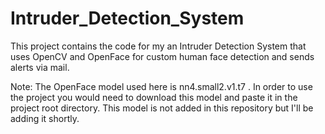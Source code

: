 # Intruder_Detection_System
This project contains the code for my an Intruder Detection System that uses OpenCV and OpenFace for custom human face detection and sends alerts via mail.

Note:
The OpenFace model used here is nn4.small2.v1.t7 . In order to use the project you would need to download this model and paste it in the project root directory. This model is not added in this repository but I'll be adding it shortly.

